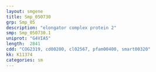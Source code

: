```yaml
---
layout: smgene
title: Smp_050730
grp: Smp_05
description: "elongator complex protein 2"
smp: Smp_050730.1
uniprot: "G4VIA5"
length:  2841
cdd: "COG2319, cd00200, cl02567, pfam00400, smart00320"
kk: K11374
categories: sm
---
```

